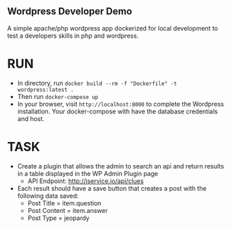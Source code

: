 ## Wordpress Developer Demo
A simple apache/php wordpress app dockerized for local development to test a developers skills in php and wordpress.

# RUN
- In directory, run ```docker build --rm -f "Dockerfile" -t wordpress:latest .```
- Then run ```docker-compose up```
- In your browser, visit ```http://localhost:8000``` to complete the Wordpress installation. Your docker-compose with have the database credentials and host.

# TASK
- Create a plugin that allows the admin to search an api and return results in a table displayed in the WP Admin Plugin page
    - API Endpoint: http://jservice.io/api/clues
- Each result should have a save button that creates a post with the following data saved:
    - Post Title = item.question
    - Post Content = item.answer
    - Post Type = jeopardy